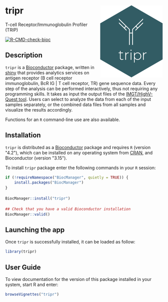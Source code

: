 
<!-- README.md is generated from README.Rmd. Please edit that file -->

<!-- TODO: badges -->

<!-- badges: start -->

<!-- [![Lifecycle: stable](https://img.shields.io/badge/lifecycle-stable-brightgreen.svg)](https://www.tidyverse.org/lifecycle/#stable) -->
<!-- [![BioC status](http://bioconductor.org/shields/build/release/data-experiment/spatialLIBD.svg)](http://bioconductor.org/checkResults/release/data-experiment-LATEST/spatialLIBD/) -->
<!-- [![BioC dev status](http://bioconductor.org/shields/build/devel/data-experiment/spatialLIBD.svg)](http://bioconductor.org/checkResults/devel/data-experiment-LATEST/spatialLIBD/) -->
<!-- [![Codecov test coverage](https://codecov.io/gh/BiodataAnalysisGroup/tripr/branch/master/graph/badge.svg)](https://codecov.io/gh/BiodataAnalysisGroup/tripr?branch=master) -->

<!-- [![Support site activity, last 6 months: tagged questions/avg. answers per question/avg. comments per question/accepted answers, or 0 if no tagged posts.](http://www.bioconductor.org/shields/posts/spatialLIBD.svg)](https://support.bioconductor.org/t/spatialLIBD/) -->
<!-- [![GitHub issues](https://img.shields.io/github/issues/BiodataAnalysisGroup/tripr)](https://github.com/BiodataAnalysisGroup/tripr/issues) -->
<!-- [![DOI](https://zenodo.org/badge/225913568.svg)](https://zenodo.org/badge/latestdoi/225913568) -->

<!-- badges: end -->

# tripr <img src="inst/app/www/tripr.png" align="right" width="200" />

T-cell Receptor/Immunoglobulin Profiler (TRIP)

[![R-CMD-check-bioc](https://github.com/BiodataAnalysisGroup/tripr/actions/workflows/check-bioc.yml/badge.svg)](https://github.com/BiodataAnalysisGroup/tripr/actions/workflows/check-bioc.yml)

## Description

`tripr` is a [Bioconductor](http://bioconductor.org) package, written in
[shiny](https://shiny.rstudio.com/) that provides analytics services on
antigen receptor (B cell receptor immunoglobulin, BcR IG | T cell
receptor, TR) gene sequence data. Every step of the analysis can be
performed interactively, thus not requiring any programming skills. It
takes as input the output files of the [IMGT/HighV-Quest
tool](http://www.imgt.org/HighV-QUEST/home.action). Users can select to
analyze the data from each of the input samples separately, or the
combined data files from all samples and visualize the results
accordingly.

Functions for an `R` command-line use are also available.

## Installation

<!-- When accepted in Bioconductor -->

`tripr` is distributed as a [Bioconductor](https://www.bioconductor.org/) 
package and requires `R` (version "4.2"), which can be installed on any 
operating system from [CRAN](https://cran.r-project.org/), and 
Bioconductor (version "3.15").

To install `tripr` package enter the following commands in your `R` session:


```r
if (!requireNamespace("BiocManager", quietly = TRUE)) {
    install.packages("BiocManager")
}

BiocManager::install("tripr")

## Check that you have a valid Bioconductor installation
BiocManager::valid()
```


## Launching the app

Once `tripr` is successfully installed, it can be loaded as follow:

``` r
library(tripr)
```

## User Guide

To view documentation for the version of this package installed in your system, 
start R and enter: 

``` r
browseVignettes("tripr")
```
